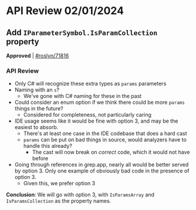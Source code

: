 # API Review 02/01/2024

## Add `IParameterSymbol.IsParamCollection` property 

**Approved** | [#roslyn/71816](https://github.com/dotnet/roslyn/issues/71816#issuecomment-1922332863)

### API Review

* Only C# will recognize these extra types as `params` parameters
* Naming with an `s`?
    * We've gone with C# naming for these in the past
* Could consider an enum option if we think there could be more `params` things in the future?
    * Considered for completeness, not particularly caring
* IDE usage seems like it would be fine with option 3, and may be the easiest to absorb.
    * There's at least one case in the IDE codebase that does a hard cast
    * `params` can be put on bad things in source, would analyzers have to handle this already?
        * The cast will now break on _correct_ code, which it would not have before
* Going through references in grep.app, nearly all would be better served by option 3. Only one example of obviously bad code in the presence of option 3.
    * Given this, we prefer option 3

**Conclusion**: We will go with option 3, with `IsParamsArray` and `IsParamsCollection` as the property names.
